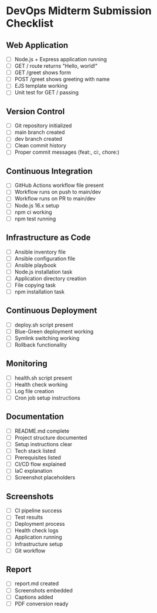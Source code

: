 # DevOps Midterm Submission Checklist

## Web Application
- [ ] Node.js + Express application running
- [ ] GET / route returns "Hello, world!"
- [ ] GET /greet shows form
- [ ] POST /greet shows greeting with name
- [ ] EJS template working
- [ ] Unit test for GET / passing

## Version Control
- [ ] Git repository initialized
- [ ] main branch created
- [ ] dev branch created
- [ ] Clean commit history
- [ ] Proper commit messages (feat:, ci:, chore:)

## Continuous Integration
- [ ] GitHub Actions workflow file present
- [ ] Workflow runs on push to main/dev
- [ ] Workflow runs on PR to main/dev
- [ ] Node.js 16.x setup
- [ ] npm ci working
- [ ] npm test running

## Infrastructure as Code
- [ ] Ansible inventory file
- [ ] Ansible configuration file
- [ ] Ansible playbook
- [ ] Node.js installation task
- [ ] Application directory creation
- [ ] File copying task
- [ ] npm installation task

## Continuous Deployment
- [ ] deploy.sh script present
- [ ] Blue-Green deployment working
- [ ] Symlink switching working
- [ ] Rollback functionality

## Monitoring
- [ ] health.sh script present
- [ ] Health check working
- [ ] Log file creation
- [ ] Cron job setup instructions

## Documentation
- [ ] README.md complete
- [ ] Project structure documented
- [ ] Setup instructions clear
- [ ] Tech stack listed
- [ ] Prerequisites listed
- [ ] CI/CD flow explained
- [ ] IaC explanation
- [ ] Screenshot placeholders

## Screenshots
- [ ] CI pipeline success
- [ ] Test results
- [ ] Deployment process
- [ ] Health check logs
- [ ] Application running
- [ ] Infrastructure setup
- [ ] Git workflow

## Report
- [ ] report.md created
- [ ] Screenshots embedded
- [ ] Captions added
- [ ] PDF conversion ready 